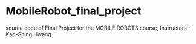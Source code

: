 MobileRobot_final_project
=========================

source code of Final Project for the MOBILE ROBOTS course, Instructors : Kao-Shing Hwang


